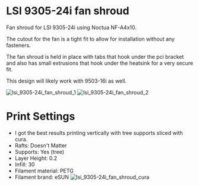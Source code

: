 # LSI 9305-24i fan shroud

Fan shroud for LSI 9305-24i using Noctua NF-A4x10.

The cutout for the fan is a tight fit to allow for installation without any fasteners.

The fan shroud is held in place with tabs that hook under the pci bracket and also has small extrusions that hook under the heatsink for a very secure fit.

This design will likely work with 9503-16i as well.

![lsi_9305-24i_fan_shroud_1](https://user-images.githubusercontent.com/6842916/221388829-81121725-5718-4526-856d-34bf45d4dfc2.jpg)
![lsi_9305-24i_fan_shroud_2](https://user-images.githubusercontent.com/6842916/221388831-1edd33a1-ad7b-465a-bfbc-d6f30690afe0.jpg)

# Print Settings
- I got the best results printing vertically with tree supports sliced with cura.
- Rafts: Doesn't Matter
- Supports: Yes (tree)
- Layer Height: 0.2
- Infill: 30
- Filament material: PETG
- Filament brand: eSUN
![lsi_9305-24i_fan_shroud_cura](https://user-images.githubusercontent.com/6842916/221388753-c85827c9-8e4b-42f4-8088-d33647c1506e.jpg)
